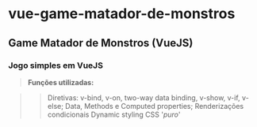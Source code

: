 # vue-game-matador-de-monstros
## Game Matador de Monstros (VueJS)

### Jogo simples em **VueJS**

> **Funções utilizadas:**

>> Diretivas: v-bind, v-on, two-way data binding, v-show, v-if, v-else;
>> Data, Methods e Computed properties;
>> Renderizações condicionais
>> Dynamic styling
>> CSS '_puro_'




